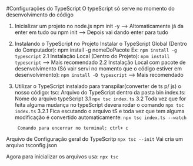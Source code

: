 #Configurações do TypeScript
O typeScript só serve no momento do desenvolvimento do código

1. Inicializar um projeto no node.js
    npm init -y  --> Altomaticamente já da enter em tudo
    ou npm init --> Depois vai dando enter para tudo

2. Instalando o TypeScript no Projeto
    Instalar o TypeScript Global (Dentro do Computador): npm install -g nomeDoPacote
Ex: `npm install -g typescript`
    2.1 Instalação Local (Dentro do Projeto): `npm install typescript` --> Mais recomendado
    2.2 Instalação Local com pacote de desenvolvimento (Só vair servi no momento que o código estiver em desenvolvimento): `npm install -D typescript` --> Mais recomendado

3. Utilizar o TypeScript instalado para transpilar(converter de ts p/ js) o nosso código:
tsc: Arquivo do TypeScript dentro da pasta bin
index.ts: Nome do arquivo typeScript
    3.1 `npx tsc index.ts`
    3.2 Toda vez que for feita alguma mudança no typeScript devera rodar o comando `npx tsc index.ts`
        3.2.1 Fica escutando o arquivo tS e toda vez que  tem alguma modificação é convertido automaticamente:
        `npx tsc index.ts --watch` 
        
        Comando para encerrar no terminal: ctrl+ c

Arquivo de Configuração geral do TypeScritp
`npx tsc --init`
Vai cria um arquivo tsconfig.json

Agora para inicializar os arquivos usa: `npx tsc`